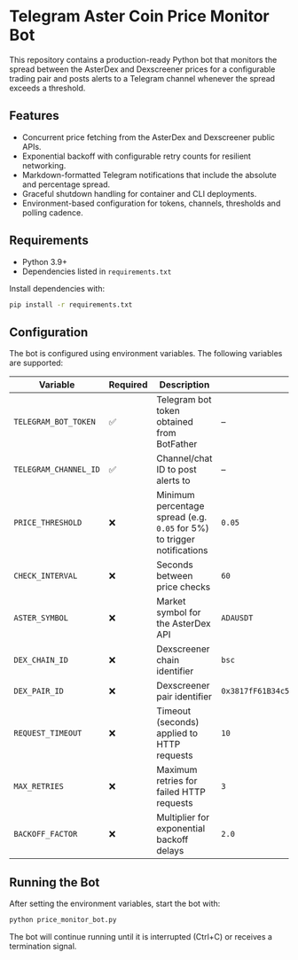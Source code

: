 # Telegram Aster Coin Price Monitor Bot

This repository contains a production-ready Python bot that monitors the
spread between the AsterDex and Dexscreener prices for a configurable trading
pair and posts alerts to a Telegram channel whenever the spread exceeds a
threshold.

## Features

- Concurrent price fetching from the AsterDex and Dexscreener public APIs.
- Exponential backoff with configurable retry counts for resilient networking.
- Markdown-formatted Telegram notifications that include the absolute and
  percentage spread.
- Graceful shutdown handling for container and CLI deployments.
- Environment-based configuration for tokens, channels, thresholds and
  polling cadence.

## Requirements

- Python 3.9+
- Dependencies listed in `requirements.txt`

Install dependencies with:

```bash
pip install -r requirements.txt
```

## Configuration

The bot is configured using environment variables. The following variables are
supported:

| Variable | Required | Description | Default |
| --- | --- | --- | --- |
| `TELEGRAM_BOT_TOKEN` | ✅ | Telegram bot token obtained from BotFather | – |
| `TELEGRAM_CHANNEL_ID` | ✅ | Channel/chat ID to post alerts to | – |
| `PRICE_THRESHOLD` | ❌ | Minimum percentage spread (e.g. `0.05` for 5%) to trigger notifications | `0.05` |
| `CHECK_INTERVAL` | ❌ | Seconds between price checks | `60` |
| `ASTER_SYMBOL` | ❌ | Market symbol for the AsterDex API | `ADAUSDT` |
| `DEX_CHAIN_ID` | ❌ | Dexscreener chain identifier | `bsc` |
| `DEX_PAIR_ID` | ❌ | Dexscreener pair identifier | `0x3817fF61B34c5Ff5dc89709B2Db1f194299e3BA9` |
| `REQUEST_TIMEOUT` | ❌ | Timeout (seconds) applied to HTTP requests | `10` |
| `MAX_RETRIES` | ❌ | Maximum retries for failed HTTP requests | `3` |
| `BACKOFF_FACTOR` | ❌ | Multiplier for exponential backoff delays | `2.0` |

## Running the Bot

After setting the environment variables, start the bot with:

```bash
python price_monitor_bot.py
```

The bot will continue running until it is interrupted (Ctrl+C) or receives a
termination signal.
